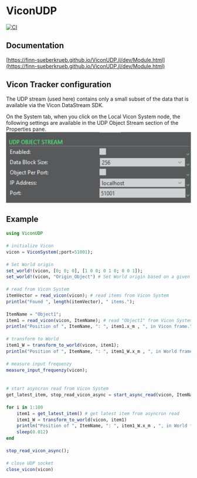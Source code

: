 # ViconUDP

[![CI](https://github.com/Finn-Sueberkrueb/ViconUDP.jl/actions/workflows/ci.yml/badge.svg)](https://github.com/Finn-Sueberkrueb/ViconUDP.jl/actions/workflows/ci.yml)


## Documentation

[https://finn-sueberkrueb.github.io/ViconUDP.jl/dev/Module.html](https://finn-sueberkrueb.github.io/ViconUDP.jl/dev/Module.html)


## Vicon Tracker configuration
The UDP stream (used here) contains only a small subset of the data that is available via the Vicon DataStream SDK. 

On the System tab, when you click on the Local Vicon System node, the following settings are available in the UDP Object Stream section of the Properties pane.
![UDP_window](docs/src/assets/UDP_window.png "UDP_window")


## Example
```julia
using ViconUDP

# initialize Vicon
vicon = ViconSystem(;port=51001);

# Set World origin
set_world!(vicon, [0; 0; 0], [1 0 0; 0 1 0; 0 0 1]);
set_world!(vicon, "Origin_Object") # Set World origin based on a given item

# read from Vicon System
itemVector = read_vicon(vicon); # read items from Vicon System
println("Found ", length(itemVector), " items.");

ItemName = "Object1";
item1 = read_vicon(vicon, ItemName); # read "Object1" from Vicon System
println("Position of ", ItemName, ": ", item1.x_m , ", in Vicon frame.")

# transform to World
item1_W = transform_to_world(vicon, item1);
println("Position of ", ItemName, ": ", item1_W.x_m , ", in World frame.")

# measure input frequenzy
measure_input_frequenzy(vicon);


# start asyncron read from Vicon System
get_latest_item, stop_read_vicon_async = start_async_read(vicon, ItemName);

for i in 1:100
    item1 = get_latest_item() # get latest item from asyncron read
    item1_W = transform_to_world(vicon, item1)
    println("Position of ", ItemName, ": ", item1_W.x_m , ", in World frame.")
    sleep(0.012)
end

stop_read_vicon_async();

# close UDP socket
close_vicon(vicon)
```